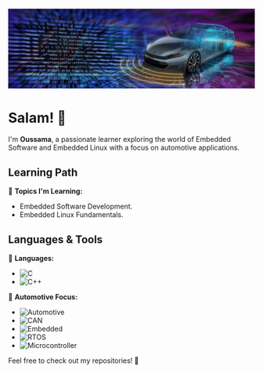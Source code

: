 ![Banner](https://github.com/Ouss9ama/Ouss9ama/blob/main/linkedin%20background.jpeg?raw=true)
 
 # Salam! 👋

I'm **Oussama**, a passionate learner exploring the world of Embedded Software and Embedded Linux with a focus on automotive applications.

## Learning Path
🔧 **Topics I'm Learning:**
- Embedded Software Development.
- Embedded Linux Fundamentals.

## Languages & Tools
🌟 **Languages:**
- ![C](https://img.shields.io/badge/C-00599C?style=flat&logo=c&logoColor=white)
- ![C++](https://img.shields.io/badge/C%2B%2B-F34B7F?style=flat&logo=c%2B%2B&logoColor=white)

🚗 **Automotive Focus:**
- ![Automotive](https://img.shields.io/badge/Automotive-FF6F61?style=flat&logo=car&logoColor=white)
- ![CAN](https://img.shields.io/badge/CAN-00599C?style=flat&logo=car&logoColor=white)
- ![Embedded](https://img.shields.io/badge/Embedded%20Systems-FFC300?style=flat&logo=chip&logoColor=black)
- ![RTOS](https://img.shields.io/badge/RTOS-4B0082?style=flat&logo=linux&logoColor=white)
- ![Microcontroller](https://img.shields.io/badge/Microcontroller-6B8E23?style=flat&logo=hardware&logoColor=white)

Feel free to check out my repositories! 🚀
